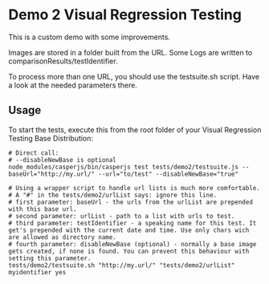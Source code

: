 # Demo 2 Visual Regression Testing

This is a custom demo with some improvements.

Images are stored in a folder built from the URL.
Some Logs are written to comparisonResults/testIdentifier.

To process more than one URL, you should use the testsuite.sh script. Have a look at the needed parameters there.

## Usage

To start the tests, execute this from the root folder of your Visual Regression Testing Base Distribution:

```
# Direct call:
# --disableNewBase is optional
node_modules/casperjs/bin/casperjs test tests/demo2/testsuite.js --baseUrl="http://my.url/" --url="to/test" --disableNewBase="true"

# Using a wrapper script to handle url lists is much more comfortable.
# A "#" in the tests/demo2/urlList says: ignore this line.
# first parameter: baseUrl - the urls from the urlList are prepended with this base url.
# second parameter: urlList - path to a list with urls to test.
# third parameter: testIdentifier - a speaking name for this test. It get's prepended with the current date and time. Use only chars wich are allowed as directory name.
# fourth parameter: disableNewBase (optional) - normally a base image gets created, if none is found. You can prevent this behaviour with setting this parameter.
tests/demo2/testsuite.sh "http://my.url/" "tests/demo2/urlList" myidentifier yes
```